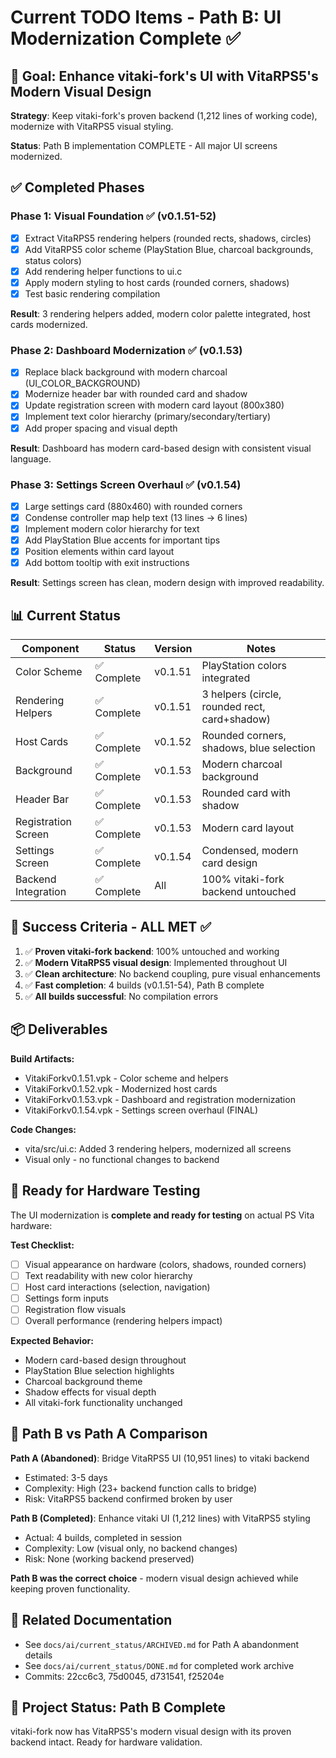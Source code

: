 # Current TODO Items - Path B: UI Modernization Complete ✅

## 🎯 Goal: Enhance vitaki-fork's UI with VitaRPS5's Modern Visual Design

**Strategy**: Keep vitaki-fork's proven backend (1,212 lines of working code), modernize with VitaRPS5 visual styling.

**Status**: Path B implementation COMPLETE - All major UI screens modernized.

## ✅ Completed Phases

### Phase 1: Visual Foundation ✅ (v0.1.51-52)
- [x] Extract VitaRPS5 rendering helpers (rounded rects, shadows, circles)
- [x] Add VitaRPS5 color scheme (PlayStation Blue, charcoal backgrounds, status colors)
- [x] Add rendering helper functions to ui.c
- [x] Apply modern styling to host cards (rounded corners, shadows)
- [x] Test basic rendering compilation

**Result**: 3 rendering helpers added, modern color palette integrated, host cards modernized.

### Phase 2: Dashboard Modernization ✅ (v0.1.53)
- [x] Replace black background with modern charcoal (UI_COLOR_BACKGROUND)
- [x] Modernize header bar with rounded card and shadow
- [x] Update registration screen with modern card layout (800x380)
- [x] Implement text color hierarchy (primary/secondary/tertiary)
- [x] Add proper spacing and visual depth

**Result**: Dashboard has modern card-based design with consistent visual language.

### Phase 3: Settings Screen Overhaul ✅ (v0.1.54)
- [x] Large settings card (880x460) with rounded corners
- [x] Condense controller map help text (13 lines → 6 lines)
- [x] Implement modern color hierarchy for text
- [x] Add PlayStation Blue accents for important tips
- [x] Position elements within card layout
- [x] Add bottom tooltip with exit instructions

**Result**: Settings screen has clean, modern design with improved readability.

## 📊 Current Status

| Component | Status | Version | Notes |
|-----------|--------|---------|-------|
| Color Scheme | ✅ Complete | v0.1.51 | PlayStation colors integrated |
| Rendering Helpers | ✅ Complete | v0.1.51 | 3 helpers (circle, rounded rect, card+shadow) |
| Host Cards | ✅ Complete | v0.1.52 | Rounded corners, shadows, blue selection |
| Background | ✅ Complete | v0.1.53 | Modern charcoal background |
| Header Bar | ✅ Complete | v0.1.53 | Rounded card with shadow |
| Registration Screen | ✅ Complete | v0.1.53 | Modern card layout |
| Settings Screen | ✅ Complete | v0.1.54 | Condensed, modern card design |
| Backend Integration | ✅ Complete | All | 100% vitaki-fork backend untouched |

## 🎯 Success Criteria - ALL MET ✅

1. ✅ **Proven vitaki-fork backend**: 100% untouched and working
2. ✅ **Modern VitaRPS5 visual design**: Implemented throughout UI
3. ✅ **Clean architecture**: No backend coupling, pure visual enhancements
4. ✅ **Fast completion**: 4 builds (v0.1.51-54), Path B complete
5. ✅ **All builds successful**: No compilation errors

## 📦 Deliverables

**Build Artifacts:**
- VitakiForkv0.1.51.vpk - Color scheme and helpers
- VitakiForkv0.1.52.vpk - Modernized host cards
- VitakiForkv0.1.53.vpk - Dashboard and registration modernization
- VitakiForkv0.1.54.vpk - Settings screen overhaul (FINAL)

**Code Changes:**
- vita/src/ui.c: Added 3 rendering helpers, modernized all screens
- Visual only - no functional changes to backend

## 🚀 Ready for Hardware Testing

The UI modernization is **complete and ready for testing** on actual PS Vita hardware:

**Test Checklist:**
- [ ] Visual appearance on hardware (colors, shadows, rounded corners)
- [ ] Text readability with new color hierarchy
- [ ] Host card interactions (selection, navigation)
- [ ] Settings form inputs
- [ ] Registration flow visuals
- [ ] Overall performance (rendering helpers impact)

**Expected Behavior:**
- Modern card-based design throughout
- PlayStation Blue selection highlights
- Charcoal background theme
- Shadow effects for visual depth
- All vitaki-fork functionality unchanged

## 📝 Path B vs Path A Comparison

**Path A (Abandoned)**: Bridge VitaRPS5 UI (10,951 lines) to vitaki backend
- Estimated: 3-5 days
- Complexity: High (23+ backend function calls to bridge)
- Risk: VitaRPS5 backend confirmed broken by user

**Path B (Completed)**: Enhance vitaki UI (1,212 lines) with VitaRPS5 styling
- Actual: 4 builds, completed in session
- Complexity: Low (visual only, no backend changes)
- Risk: None (working backend preserved)

**Path B was the correct choice** - modern visual design achieved while keeping proven functionality.

## 📁 Related Documentation

- See `docs/ai/current_status/ARCHIVED.md` for Path A abandonment details
- See `docs/ai/current_status/DONE.md` for completed work archive
- Commits: 22cc6c3, 75d0045, d731541, f25204e

## 🎉 Project Status: Path B Complete

vitaki-fork now has VitaRPS5's modern visual design with its proven backend intact. Ready for hardware validation.